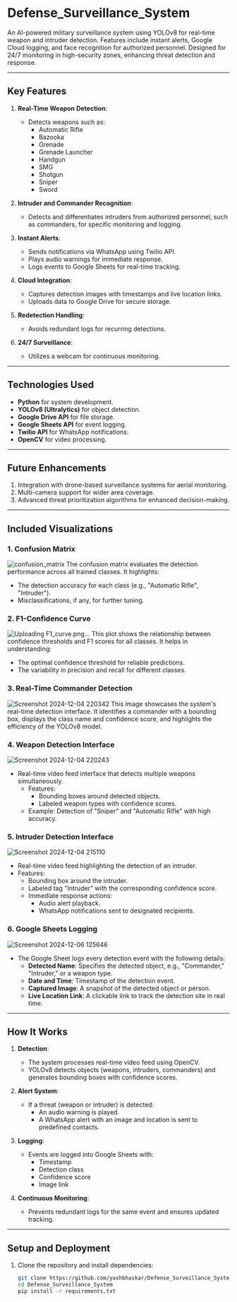 # Defense_Surveillance_System
An AI-powered military surveillance system using YOLOv8 for real-time weapon and intruder detection. Features include instant alerts, Google Cloud logging, and face recognition for authorized personnel. Designed for 24/7 monitoring in high-security zones, enhancing threat detection and response.

---

## Key Features

1. **Real-Time Weapon Detection**:
   - Detects weapons such as:
     - Automatic Rifle
     - Bazooka
     - Grenade
     - Grenade Launcher
     - Handgun
     - SMG
     - Shotgun
     - Sniper
     - Sword

2. **Intruder and Commander Recognition**:
   - Detects and differentiates intruders from authorized personnel, such as commanders, for specific monitoring and logging.

3. **Instant Alerts**:
   - Sends notifications via WhatsApp using Twilio API.
   - Plays audio warnings for immediate response.
   - Logs events to Google Sheets for real-time tracking.

4. **Cloud Integration**:
   - Captures detection images with timestamps and live location links.
   - Uploads data to Google Drive for secure storage.

5. **Redetection Handling**:
   - Avoids redundant logs for recurring detections.

6. **24/7 Surveillance**:
   - Utilizes a webcam for continuous monitoring.

---

## Technologies Used

- **Python** for system development.
- **YOLOv8 (Ultralytics)** for object detection.
- **Google Drive API** for file storage.
- **Google Sheets API** for event logging.
- **Twilio API** for WhatsApp notifications.
- **OpenCV** for video processing.

---

## Future Enhancements

1. Integration with drone-based surveillance systems for aerial monitoring.
2. Multi-camera support for wider area coverage.
3. Advanced threat prioritization algorithms for enhanced decision-making.

---

## Included Visualizations

### 1. Confusion Matrix
![confusion_matrix](https://github.com/user-attachments/assets/f2f92190-7a5d-4869-a636-5bc0f1223027)
The confusion matrix evaluates the detection performance across all trained classes. It highlights:
   - The detection accuracy for each class (e.g., "Automatic Rifle", "Intruder").
   - Misclassifications, if any, for further tuning.

### 2. F1-Confidence Curve
![Uploading F1_curve.png…]()
This plot shows the relationship between confidence thresholds and F1 scores for all classes. It helps in understanding:
   - The optimal confidence threshold for reliable predictions.
   - The variability in precision and recall for different classes.

### 3. Real-Time Commander Detection
![Screenshot 2024-12-04 220342](https://github.com/user-attachments/assets/acd09eb2-591b-4c3b-b79c-1386b5286ac2)
This image showcases the system's real-time detection interface. It identifies a commander with a bounding box, displays the class name and confidence score, and highlights the efficiency of the YOLOv8 model.

### 4. Weapon Detection Interface
![Screenshot 2024-12-04 220243](https://github.com/user-attachments/assets/fd38b615-4315-4e43-ab12-20b90929561c)
 - Real-time video feed interface that detects multiple weapons simultaneously.
   - Features:
     - Bounding boxes around detected objects.
     - Labeled weapon types with confidence scores.
   - Example: Detection of "Sniper" and "Automatic Rifle" with high accuracy.

### 5. Intruder Detection Interface
![Screenshot 2024-12-04 215110](https://github.com/user-attachments/assets/0353aab0-76e6-4b85-a580-711534fb1f8c)
   - Real-time video feed highlighting the detection of an intruder.
   - Features:
     - Bounding box around the intruder.
     - Labeled tag "Intruder" with the corresponding confidence score.
     - Immediate response actions:
       - Audio alert playback.
       - WhatsApp notifications sent to designated recipients.

### 6. Google Sheets Logging
![Screenshot 2024-12-06 125646](https://github.com/user-attachments/assets/13009676-4138-4cd8-b551-9000123ae9db)
   - The Google Sheet logs every detection event with the following details:
     - **Detected Name**: Specifies the detected object, e.g., "Commander," "Intruder," or a weapon type.
     - **Date and Time**: Timestamp of the detection event.
     - **Captured Image**: A snapshot of the detected object or person.
     - **Live Location Link**: A clickable link to track the detection site in real time.



---

## How It Works

1. **Detection**:
   - The system processes real-time video feed using OpenCV.
   - YOLOv8 detects objects (weapons, intruders, commanders) and generates bounding boxes with confidence scores.

2. **Alert System**:
   - If a threat (weapon or intruder) is detected:
     - An audio warning is played.
     - A WhatsApp alert with an image and location is sent to predefined contacts.

3. **Logging**:
   - Events are logged into Google Sheets with:
     - Timestamp
     - Detection class
     - Confidence score
     - Image link

4. **Continuous Monitoring**:
   - Prevents redundant logs for the same event and ensures updated tracking.

---

## Setup and Deployment

1. Clone the repository and install dependencies:
   ```bash
   git clone https://github.com/yashbhaskar/Defense_Surveillance_System.git
   cd Defense_Surveillance_System
   pip install -r requirements.txt

